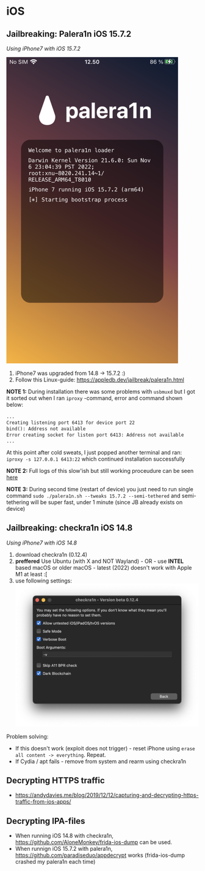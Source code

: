 # iOS

## Jailbreaking: Palera1n iOS 15.7.2
*Using iPhone7 with iOS 15.7.2*

![palera1n](palera1n.png)

1. iPhone7 was upgraded from 14.8 -> 15.7.2 :)
1. Follow this Linux-guide: https://appledb.dev/jailbreak/palera1n.html

**NOTE 1:** During installation there was some problems with `usbmuxd` but I got it sorted out when I ran `iproxy` -command, error and command shown below: 
 ```
...
Creating listening port 6413 for device port 22
bind(): Address not available
Error creating socket for listen port 6413: Address not available
...
 ```
 At this point after cold sweats, I just popped another terminal and ran: `iproxy -s 127.0.0.1 6413:22` which continued installation successfully
 

**NOTE 2:** Full logs of this slow'ish but still working proceudure can be seen [here](https://raw.githubusercontent.com/tomikoski/tk0-bugbounty/master/iOS/palera1n-installation-logs.txt)

**NOTE 3:** During second time (restart of device) you just need to run single command `sudo ./palera1n.sh --tweaks 15.7.2 --semi-tethered` and semi-tethering will be super fast, under 1 minute (since JB already exists on device)

## Jailbreaking: checkra1n iOS 14.8
*Using iPhone7 with iOS 14.8*
1. download checkra1n (0.12.4)
1. **preffered** Use Ubuntu (with X and NOT Wayland) - OR - use **INTEL** based macOS or older macOS - latest (2022) doesn't work with Apple M1 at least :[
1. use following settings: ![testing](cr.png)

Problem solving:
* If this doesn't work (exploit does not trigger) - reset iPhone using `erase all content -> everything`. Repeat.
* If Cydia / apt fails - remove from system and rearm using checkra1n

## Decrypting HTTPS traffic
* https://andydavies.me/blog/2019/12/12/capturing-and-decrypting-https-traffic-from-ios-apps/

## Decrypting IPA-files
* When running iOS 14.8 with checkra1n, https://github.com/AloneMonkey/frida-ios-dump can be used.
* When runnign iOS 15.7.2 with palera1n, https://github.com/paradiseduo/appdecrypt works (frida-ios-dump crashed my palera1n each time)
